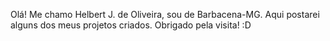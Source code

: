 Olá! Me chamo Helbert J. de Oliveira, sou de Barbacena-MG. Aqui postarei alguns dos meus projetos criados. Obrigado pela visita! :D